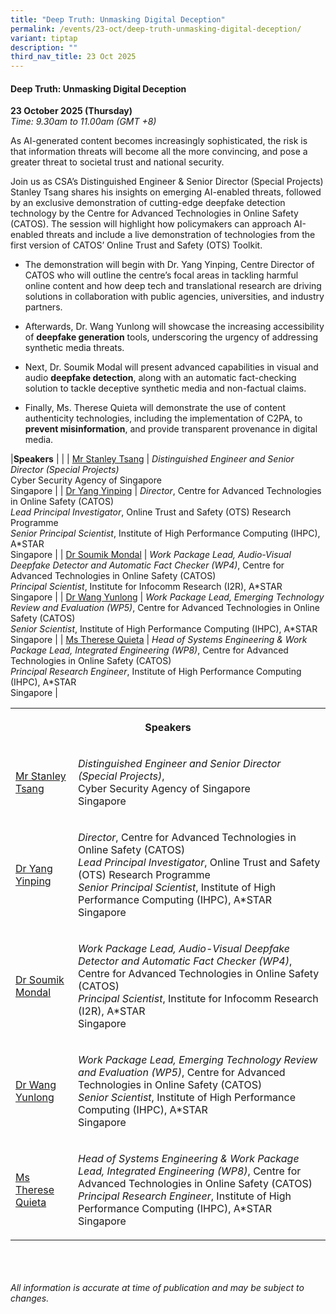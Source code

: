 ```yaml
---
title: "Deep Truth: Unmasking Digital Deception"
permalink: /events/23-oct/deep-truth-unmasking-digital-deception/
variant: tiptap
description: ""
third_nav_title: 23 Oct 2025
---
```

<h4><strong>Deep Truth: Unmasking Digital Deception</strong></h4>
<p><strong>23 October 2025 (Thursday)</strong>
<br><em>Time: 9.30am to 11.00am (GMT +8)</em>
</p>
<p>As AI-generated content becomes increasingly sophisticated, the risk is
that information threats will become all the more convincing, and pose
a greater threat to societal trust and national security.</p>
<p>Join us as CSA’s Distinguished Engineer &amp; Senior Director (Special
Projects) Stanley Tsang shares his insights on emerging AI-enabled threats,
followed by an exclusive demonstration of cutting-edge deepfake detection
technology by the Centre for Advanced Technologies in Online Safety (CATOS).
The session will highlight how policymakers can approach AI-enabled threats
and include a live demonstration of technologies from the first version
of CATOS’ Online Trust and Safety (OTS) Toolkit.</p>
<ul data-tight="true" class="tight">
<li>
<p>The demonstration will begin with Dr. Yang Yinping, Centre Director of
CATOS who will outline the centre’s focal areas in tackling harmful online
content and how deep tech and translational research are driving solutions
in collaboration with public agencies, universities, and industry partners.</p>
</li>
<li>
<p>Afterwards, Dr. Wang Yunlong will showcase the increasing accessibility
of <strong>deepfake generation</strong> tools, underscoring the urgency of
addressing synthetic media threats.</p>
</li>
<li>
<p>Next, Dr. Soumik Modal will present advanced capabilities in visual and
audio <strong>deepfake detection</strong>, along with an automatic fact-checking
solution to tackle deceptive synthetic media and non-factual claims.</p>
</li>
<li>
<p>Finally, Ms. Therese Quieta will demonstrate the use of content authenticity
technologies, including the implementation of C2PA, to <strong>prevent misinformation</strong>,
and provide transparent provenance in digital media.</p>
</li>
</ul>
<p>|<strong>Speakers</strong> | | | <a href="/speakers/mr-stanley-tsang/" rel="noopener noreferrer nofollow" target="_blank">Mr Stanley Tsang</a> | <em>Distinguished Engineer and Senior Director (Special Projects)</em> 
<br>Cyber Security Agency of Singapore
<br>Singapore | | <a href="/speakers/dr-yang-yinping/" rel="noopener noreferrer nofollow" target="_blank">Dr Yang Yinping</a> | <em>Director</em>,
Centre for Advanced Technologies in Online Safety (CATOS)
<br><em>Lead Principal Investigator</em>, Online Trust and Safety (OTS) Research
Programme
<br><em>Senior Principal Scientist</em>, Institute of High Performance Computing
(IHPC), A*STAR
<br>Singapore | | <a href="/speakers/dr-soumik-mondal/" rel="noopener noreferrer nofollow" target="_blank">Dr Soumik Mondal</a> | <em>Work Package Lead, Audio-Visual Deepfake Detector and Automatic Fact Checker (WP4)</em>,
Centre for Advanced Technologies in Online Safety (CATOS)
<br><em>Principal Scientist</em>, Institute for Infocomm Research (I2R), A*STAR
<br>Singapore | | <a href="/speakers/dr-wang-yunlong/" rel="noopener noreferrer nofollow" target="_blank">Dr Wang Yunlong</a> | <em>Work Package Lead, Emerging Technology Review and Evaluation (WP5)</em>,
Centre for Advanced Technologies in Online Safety (CATOS)
<br><em>Senior Scientist</em>, Institute of High Performance Computing (IHPC),
A*STAR
<br>Singapore | | <a href="/speakers/ms-therese-quieta/" rel="noopener noreferrer nofollow" target="_blank">Ms Therese Quieta</a> | <em>Head of Systems Engineering &amp; Work Package Lead, Integrated Engineering (WP8)</em>,
Centre for Advanced Technologies in Online Safety (CATOS)
<br><em>Principal Research Engineer</em>, Institute of High Performance Computing
(IHPC), A*STAR
<br>Singapore |</p>
<table style="minWidth: 75px">
<colgroup>
<col>
<col>
<col>
</colgroup>
<tbody>
<tr>
<th rowspan="1" colspan="3">
<p>Speakers</p>
</th>
</tr>
<tr>
<td rowspan="1" colspan="1">
<p><a href="/speakers/mr-stanley-tsang/" rel="noopener nofollow" target="_blank">Mr Stanley Tsang</a>
</p>
</td>
<td rowspan="1" colspan="2">
<p><em>Distinguished Engineer and Senior Director (Special Projects)</em>,
<br>Cyber Security Agency of Singapore
<br>Singapore</p>
</td>
</tr>
<tr>
<td rowspan="1" colspan="1">
<p><a href="/speakers/dr-yang-yinping/" rel="noopener noreferrer nofollow" target="_blank">Dr Yang Yinping</a>
</p>
</td>
<td rowspan="1" colspan="2">
<p><em>Director</em>, Centre for Advanced Technologies in Online Safety (CATOS)
<br><em>Lead Principal Investigator</em>, Online Trust and Safety (OTS) Research
Programme
<br><em>Senior Principal Scientist</em>, Institute of High Performance Computing
(IHPC), A*STAR
<br>Singapore</p>
</td>
</tr>
<tr>
<td rowspan="1" colspan="1">
<p><a href="/speakers/dr-soumik-mondal/" rel="noopener noreferrer nofollow" target="_blank">Dr Soumik Mondal</a>
</p>
</td>
<td rowspan="1" colspan="2">
<p><em>Work Package Lead, Audio-Visual Deepfake Detector and Automatic Fact Checker (WP4)</em>,
Centre for Advanced Technologies in Online Safety (CATOS)
<br><em>Principal Scientist</em>, Institute for Infocomm Research (I2R), A*STAR
<br>Singapore</p>
</td>
</tr>
<tr>
<td rowspan="1" colspan="1">
<p><a href="/speakers/dr-wang-yunlong/" rel="noopener noreferrer nofollow" target="_blank">Dr Wang Yunlong</a>
</p>
</td>
<td rowspan="1" colspan="2">
<p><em>Work Package Lead, Emerging Technology Review and Evaluation (WP5)</em>,
Centre for Advanced Technologies in Online Safety (CATOS)
<br><em>Senior Scientist</em>, Institute of High Performance Computing (IHPC),
A*STAR
<br>Singapore</p>
</td>
</tr>
<tr>
<td rowspan="1" colspan="1">
<p><a href="/speakers/ms-therese-quieta/" rel="noopener noreferrer nofollow" target="_blank">Ms Therese Quieta</a>
</p>
</td>
<td rowspan="1" colspan="2">
<p><em>Head of Systems Engineering &amp; Work Package Lead, Integrated Engineering (WP8)</em>,
Centre for Advanced Technologies in Online Safety (CATOS)
<br><em>Principal Research Engineer</em>, Institute of High Performance Computing
(IHPC), A*STAR
<br>Singapore</p>
</td>
</tr>
</tbody>
</table>
<p>
<br>
<br>
<br><em>All information is accurate at time of publication and may be subject to changes.</em>
</p>